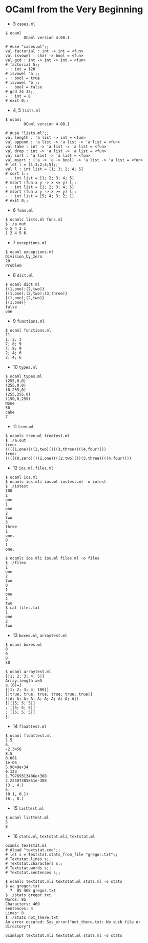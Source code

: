 # OCaml from the Very Beginning

- 3 `cases.ml`

```shell
$ ocaml
        OCaml version 4.08.1

# #use "cases.ml";;
val factorial : int -> int = <fun>
val isvowel : char -> bool = <fun>
val gcd : int -> int -> int = <fun>
# factorial 5;;
- : int = 120
# isvowel 'a';;
- : bool = true
# isvowel 'b';;
- : bool = false
# gcd 24 32;;
- : int = 8
# exit 0;;
```

- 4, 5 `lists.ml`

```shell
$ ocaml
        OCaml version 4.08.1

# #use "lists.ml";;
val length : 'a list -> int = <fun>
val append : 'a list -> 'a list -> 'a list = <fun>
val take : int -> 'a list -> 'a list = <fun>
val drop : int -> 'a list -> 'a list = <fun>
val sort : 'a list -> 'a list = <fun>
val msort : ('a -> 'a -> bool) -> 'a list -> 'a list = <fun>
# let l = [1;3;2;4;5];;      
val l : int list = [1; 3; 2; 4; 5]
# sort l;;
- : int list = [1; 2; 3; 4; 5]
# msort (fun x y -> x <= y) l;;
- : int list = [1; 2; 3; 4; 5]
# msort (fun x y -> x >= y) l;;
- : int list = [5; 4; 3; 2; 1]
# exit 0;;
```

- 6 `funs.ml`
```shell
$ ocamlc lists.ml funs.ml 
$ ./a.out 
6 5 4 2 1 
1 2 4 5 6 
```

- 7 `exceptions.ml`

```shell
$ ocaml exceptions.ml 
Division_by_zero
20
Problem
```

- 8 `dict.ml`

```shell
$ ocaml dict.ml 
{(1,one);(2,two)}
{(1,one);(2,two);(3,three)}
{(1,one);(2,two)}
{(1,one)}
false
one
```

- 9 `functions.ml`

```shell
$ ocaml functions.ml 
11
1; 2; 3
7; 8; 9
7; 8; 9
2; 4; 6
2; 4; 6
```

- 10 `types.ml`

```shell
$ ocaml types.ml
(255,0,0)
(255,0,0)
(0,255,0)
(255,255,0)
(150,0,255)
None
50
cake
7
```

- 11 `tree.ml`

```shell
$ ocamlc tree.ml treetest.ml
$ ./a.out 
tree: 
((((1,one)(((2,two)())(3,three)(((4,four)())
tree: 
(((((0,zero)()(1,one)(((2,two)())(3,three)(((4,four)())
```

- 12 `ios.ml`, `files.ml`

```shell
$ ocaml ios.ml 
$ ocamlc ios.mli ios.ml iostest.ml -o iotest
$ ./iotest 
100
1
one
1
one
2
two
3
three
1
one.
0
1
one.
```

```shell
$ ocamlc ios.mli ios.ml files.ml -o files
$ ./files
1
one
2
two
0
1
one
2
two
$ cat files.txt 
1
one
2
two
```

- 13 `boxes.ml`, `arraytest.ml`

```shell
$ ocaml boxes.ml 
0
0
0
50
```

```shell
$ ocaml arraytest.ml
[|1; 2; 3; 4; 5|]
Array.length a=5
a.(0)=1
[|1; 2; 3; 4; 100|]
[|true; true; true; true; true; true|]
[|A; A; A; A; A; A; A; A; A; A|]
[|[|5; 5; 5|]
; [|5; 5; 5|]
; [|5; 5; 5|]
|]
```

- 14 `floattest.ml`

```shell
$ ocaml floattest.ml 
1.5
6.
-2.3456
8.5
0.001
1e-05
5.9049e+34
0.123
1.79769313486e+308
2.22507385851e-308
(3., 4.)
5.
(0.1, 0.1)
(6., 8.)
```

- 15 `listtest.ml`

```shell
$ ocaml listtest.ml 
5
8
```

- 16 `stats.ml`, `textstat.mli`, `textstat.ml`

```shell
ocamlc textstat.ml
# #load "textstat.cmo";;
# let s = Textstat.stats_from_file "gregor.txt";;
# Textstat.lines s;;
# Textstat.characters s;;
# Textstat.words s;;
# Textstat.sentences s;;

$ ocamlc textstat.mli textstat.ml stats.ml -o stats
$ wc gregor.txt 
  7  85 468 gregor.txt
$ ./stats gregor.txt 
Words: 85
Characters: 469
Sentences: 4
Lines: 8
$ ./stats not_there.txt
An error occured: Sys_error("not_there.txt: No such file or directory")

ocamlopt textstat.mli textstat.ml stats.ml -o stats

```